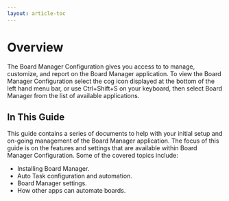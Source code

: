 ```yaml
---
layout: article-toc
---
```

# Overview
The Board Manager Configuration gives you access to to manage, customize, and report on the Board Manager application. To view the Board Manager Configuration select the cog icon displayed at the bottom of the left hand menu bar, or use Ctrl+Shift+S on your keyboard, then select Board Manager from the list of available applications.

## In This Guide
This guide contains a series of documents to help with your initial setup and on-going management of the Board Manager application. The focus of this guide is on the features and settings that are available within Board Manager Configuration. Some of the covered topics include:

* Installing Board Manager.
* Auto Task configuration and automation.
* Board Manager settings.
* How other apps can automate boards.